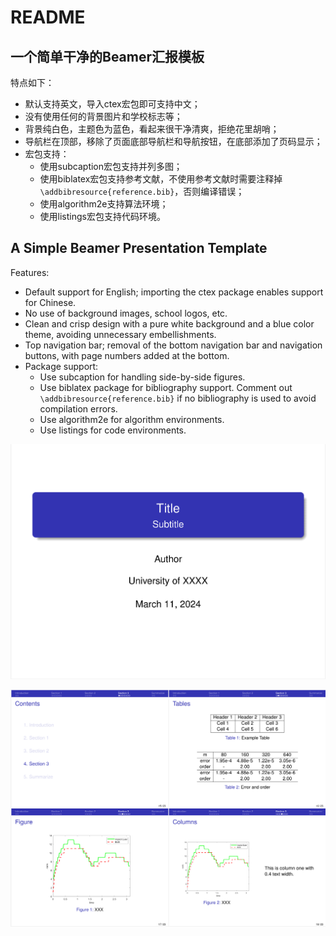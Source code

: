 # README

## 一个简单干净的Beamer汇报模板

特点如下：

- 默认支持英文，导入ctex宏包即可支持中文；
- 没有使用任何的背景图片和学校标志等；
- 背景纯白色，主题色为蓝色，看起来很干净清爽，拒绝花里胡哨；
- 导航栏在顶部，移除了页面底部导航栏和导航按钮，在底部添加了页码显示；
- 宏包支持：
    - 使用subcaption宏包支持并列多图；
    - 使用biblatex宏包支持参考文献，不使用参考文献时需要注释掉`\addbibresource{reference.bib}`，否则编译错误；
    - 使用algorithm2e支持算法环境；
    - 使用listings宏包支持代码环境。


## A Simple Beamer Presentation Template

Features:

- Default support for English; importing the ctex package enables support for Chinese.
- No use of background images, school logos, etc.
- Clean and crisp design with a pure white background and a blue color theme, avoiding unnecessary embellishments.
- Top navigation bar; removal of the bottom navigation bar and navigation buttons, with page numbers added at the bottom.
- Package support:
    - Use subcaption for handling side-by-side figures.
    - Use biblatex package for bibliography support. Comment out `\addbibresource{reference.bib}` if no bibliography is used to avoid compilation errors.
    - Use algorithm2e for algorithm environments.
    - Use listings for code environments.


![](demo/demo-1.png)

![](demo/demo-2.png)
